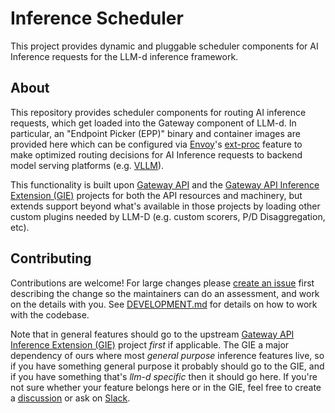 # Inference Scheduler

This project provides dynamic and pluggable scheduler components for AI
Inference requests for the LLM-d inference framework.

## About

This repository provides scheduler components for routing AI inference
requests, which get loaded into the Gateway component of LLM-d. In particular,
an "Endpoint Picker (EPP)" binary and container images are provided here which
can be configured via [Envoy]'s [ext-proc] feature to make optimized routing
decisions for AI Inference requests to backend model serving platforms (e.g.
[VLLM]).

This functionality is built upon [Gateway API] and the [Gateway API Inference
Extension (GIE)] projects for both the API resources and machinery, but extends
support beyond what's available in those projects by loading other custom
plugins needed by LLM-D (e.g. custom scorers, P/D Disaggregation, etc).

[Envoy]:https://github.com/envoyproxy/envoy
[ext-proc]:https://www.envoyproxy.io/docs/envoy/latest/configuration/http/http_filters/ext_proc_filter
[VLLM]:https://github.com/vllm-project/vllm
[Gateway API]:https://github.com/kubernetes-sigs/gateway-api
[Gateway API Inference Extension (GIE)]:https://github.com/kubernetes-sigs/gateway-api-inference-extension

## Contributing

Contributions are welcome! For large changes please [create an issue] first
describing the change so the maintainers can do an assessment, and work on the
details with you. See [DEVELOPMENT.md](/DEVELOPMENT.md) for details on how to
work with the codebase.

Note that in general features should go to the upstream [Gateway API Inference
Extension (GIE)] project _first_ if applicable. The GIE a major dependency of
ours where most _general purpose_ inference features live, so if you have
something general purpose it probably should go to the GIE, and if you have
something that's _llm-d specific_ then it should go here. If you're not sure
whether your feature belongs here or in the GIE, feel free to create a
[discussion] or ask on [Slack].

[create an issue]:https://github.com/neuralmagic/llm-d-inference-scheduler/issues/new
[Gateway API Inference Extension (GIE)]:https://github.com/kubernetes-sigs/gateway-api-inference-extension
[discussion]:https://github.com/neuralmagic/llm-d-inference-scheduler/discussions/new?category=q-a
[Slack]:https://llm-d.slack.com/
